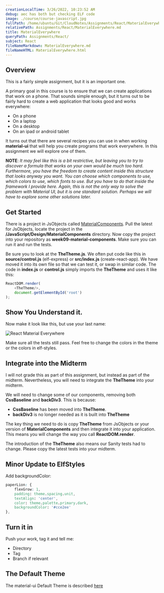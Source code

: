 ```yaml
---
creationLocalTime: 3/26/2022, 10:23:52 AM
debug: aec has both but checking ELF code
image: ./course/course-javascript.jpg
fullPath: /home/ubuntu/Git/CloudNotes/Assignments/React/MaterialEverywhere.md
relativePath: Assignments/React/MaterialEverywhere.md
title: MaterialEverywhere
queryPath: Assignments/React/
subject: React
fileNameMarkdown: MaterialEverywhere.md
fileNameHTML: MaterialEverywhere.html
---
```



<!-- toc -->
<!-- tocstop -->

## Overview

This is a fairly simple assignment, but it is an important one.

A primary goal in this course is to ensure that we can create applications that work on a phone. That sounds simple enough, but it turns out to be fairly hard to create a web application that looks good and works everywhere:

- On a phone
- On a laptop
- On a desktop
- On an ipad or android tablet

It turns out that there are several recipes you can use in when working **material-ui** that will help you create programs that work everywhere. In this assignment we will explore one of them.

**NOTE**: _It may feel like this is a bit restrictive, but leaving you to try to discover a formula that works on your own would be much too hard. Furthermore, you have the freedom to create content inside this structure that looks anyway you want. You can choose which components to use, which colors to use, which fonts to use. But you have to do that inside the framework I provide here. Again, this is not the only way to solve the problem with Material UI, but it is one standard solution. Perhaps we will have to explore some other solutions later._

## Get Started

There is a project in JsObjects called [MaterialComponents][mc]. Pull the latest for JsObjects, locate the project in the **/JavaScript/Design/MaterialComponents** directory. Now copy the project into your repository as **week09-material-components**. Make sure you can run it and run the tests.

Be sure you to look at the **TheTheme.js**. We often put code like this in **source/control.js** (elf-express) or **src/index.js** (create-react-app). We have moved it into its own file so that we can test it, or swap in similar code. The code in **index.js** or **control.js** simply imports the **TheTheme** and uses it like this:

```javascript
ReactDOM.render(
    <TheTheme/>,
    document.getElementById('root')
);
```

## Show You Understand it.

Now make it look like this, but use your last name:

<img class="sizer" alt="React Material Everywhere" src="https://s3.amazonaws.com/bucket01.elvenware.com/images/material-everywhere.png" />

Make sure all the tests still pass. Feel free to change the colors in the theme or the colors in elf-styles.

## Integrate into the Midterm

I will not grade this as part of this assignment, but instead as part of the midterm. Nevertheless, you will need to integrate the **TheTheme** into your midterm.

We will need to change some of our components, removing both **CssBaseline** and **backDiv3**. This is because:

- **CssBaseline** has been moved into **TheTheme**.
- **backDiv3** is no longer needed as it is built into **TheTheme**

The key thing we need to do is copy **TheTheme** from JsObjects or your version of **MaterialComponents** and then integrate it into your application. This means you will change the way you call **ReactDOM.render**.

The introduction of the **TheTheme** also means our Sanity tests had to change. Please copy the latest tests into your midterm.

## Minor Update to ElfStyles

Add backgroundColor:

```css
paperLion: {
    flexGrow: 1,
    padding: theme.spacing.unit,
    textAlign: 'center',
    color: theme.palette.primary.dark,
    backgroundColor: '#cce2ee'
},
```
## Turn it in

Push your work, tag it and tell me:

- Directory
- Tag
- Branch if relevant

## The Default Theme

The material-ui Default Theme is described [here](https://material-ui.com/customization/default-theme/)

[mc]: https://github.com/charliecalvert/JsObjects/tree/master/JavaScript/Design/MaterialComponents
